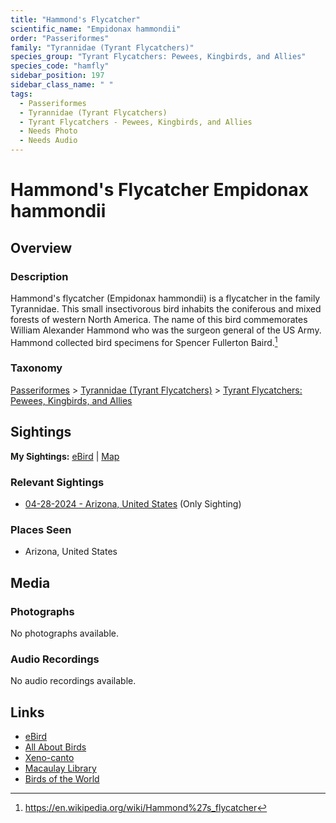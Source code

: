 ```yaml
---
title: "Hammond's Flycatcher"
scientific_name: "Empidonax hammondii"
order: "Passeriformes"
family: "Tyrannidae (Tyrant Flycatchers)"
species_group: "Tyrant Flycatchers: Pewees, Kingbirds, and Allies"
species_code: "hamfly"
sidebar_position: 197
sidebar_class_name: " "
tags: 
  - Passeriformes
  - Tyrannidae (Tyrant Flycatchers)
  - Tyrant Flycatchers - Pewees, Kingbirds, and Allies
  - Needs Photo
  - Needs Audio
---
```


# Hammond's Flycatcher <span className='sci_name'>Empidonax hammondii</span>

## Overview

### Description
Hammond's flycatcher (Empidonax hammondii) is a flycatcher in the family Tyrannidae. This small insectivorous bird inhabits the coniferous and mixed forests of western North America. The name of this bird commemorates William Alexander Hammond who was the surgeon general of the US Army. Hammond collected bird specimens for Spencer Fullerton Baird.[^1]

[^1]: https://en.wikipedia.org/wiki/Hammond%27s_flycatcher

### Taxonomy
[Passeriformes](/tags/passeriformes) > [Tyrannidae (Tyrant Flycatchers)](/tags/tyrannidae-tyrant-flycatchers) > [Tyrant Flycatchers: Pewees, Kingbirds, and Allies](/tags/tyrant-flycatchers-pewees-kingbirds-and-allies)


## Sightings

**My Sightings:** [eBird](https://ebird.org/lifelist?r=world&time=life&spp=hamfly) | [Map](/map?species_code=hamfly)

### Relevant Sightings

* [04-28-2024 - Arizona, United States](https://ebird.org/checklist/S170824764) (Only Sighting)

### Places Seen

* Arizona, United States



## Media
### Photographs
No photographs available.

### Audio Recordings
No audio recordings available.

## Links
* [eBird](https://ebird.org/species/hamfly) 
* [All About Birds](https://www.allaboutbirds.org/guide/hamfly) 
* [Xeno-canto](https://www.xeno-canto.org/species/empidonax-hammondii) 
* [Macaulay Library](https://search.macaulaylibrary.org/catalog?taxonCode=hamfly&sort=rating_rank_desc)
* [Birds of the World](https://birdsoftheworld.org/bow/species/hamfly)
